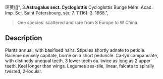 环荚组",
3.**Astragalus sect. Cycloglottis** Cycloglottis Bunge Mém. Acad. Imp. Sci. Saint Pétersbourg, sér. 7. 11(16): 3. 1868.",

> One species: scattered and rare from S Europe to W China.

## Description
Plants annual, with basifixed hairs. Stipules shortly adnate to petiole. Raceme densely capitate, borne on a short peduncle. Ca-lyx campanulate, with distinctly unequal teeth, 3 lower teeth ca. twice as long as 2 upper teeth. Keel longer than wings. Legumes ses-sile, linear, falcate to spirally twisted, 2-locular.

